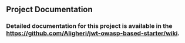 ## Project Documentation
 ### Detailed documentation for this project is available in the https://github.com/Aligheri/jwt-owasp-based-starter/wiki.
